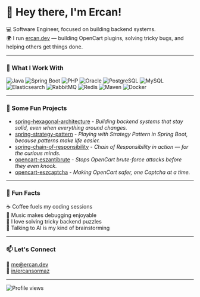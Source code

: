 # 👋 Hey there, I'm Ercan!

💻 Software Engineer, focused on building backend systems.  
🌍 I run [ercan.dev](https://ercan.dev) — building OpenCart plugins, solving tricky bugs, and helping others get things done.

---

### 🧰 What I Work With
![Java](https://img.shields.io/badge/-Java-007396?style=flat&logo=openjdk&logoColor=white)
![Spring Boot](https://img.shields.io/badge/-Spring%20Boot-6DB33F?style=flat&logo=spring-boot&logoColor=white)
![PHP](https://img.shields.io/badge/-PHP-777BB4?style=flat&logo=php&logoColor=white)
![Oracle](https://custom-icon-badges.demolab.com/badge/Oracle-F80000?logo=oracle&logoColor=fff)
![PostgreSQL](https://img.shields.io/badge/-PostgreSQL-336791?style=flat&logo=postgresql&logoColor=white)
![MySQL](https://img.shields.io/badge/-MySQL-4479A1?style=flat&logo=mysql&logoColor=white)
![Elasticsearch](https://img.shields.io/badge/-Elasticsearch-005571?style=flat&logo=elasticsearch&logoColor=white)
![RabbitMQ](https://img.shields.io/badge/-RabbitMQ-FF6600?style=flat&logo=rabbitmq&logoColor=white)
![Redis](https://img.shields.io/badge/-Redis-DC382D?style=flat&logo=redis&logoColor=white)
![Maven](https://img.shields.io/badge/-Maven-C71A36?style=flat&logo=apache-maven&logoColor=white)
![Docker](https://img.shields.io/badge/-Docker-2496ED?style=flat&logo=docker&logoColor=white)

---

### 🚀 Some Fun Projects
- [spring-hexagonal-architecture](https://github.com/ercansormaz/hexagonal-architecture) - *Building backend systems that stay solid, even when everything around changes.*
- [spring-strategy-pattern](https://github.com/ercansormaz/strategy-pattern) - *Playing with Strategy Pattern in Spring Boot, because patterns make life easier.*
- [spring-chain-of-responsibility](https://github.com/ercansormaz/chain-of-responsibility-pattern) - *Chain of Responsibility in action — for the curious minds.*
- [opencart-eszantibrute](https://github.com/ercansormaz/eszantibrute) - *Stops OpenCart brute-force attacks before they even knock.*
- [opencart-eszcaptcha](https://github.com/ercansormaz/eszcaptcha) - *Making OpenCart safer, one Captcha at a time.* 

---

### 🌟 Fun Facts
☕ Coffee fuels my coding sessions  
🎵 Music makes debugging enjoyable  
🧩 I love solving tricky backend puzzles  
🤖 Talking to AI is my kind of brainstorming  

---

### 📫 Let's Connect
📧 [me@ercan.dev](mailto:me@ercan.dev)  
💼 [in/ercansormaz](https://www.linkedin.com/in/ercansormaz)

---

![Profile views](https://komarev.com/ghpvc/?username=ercansormaz&color=red)
